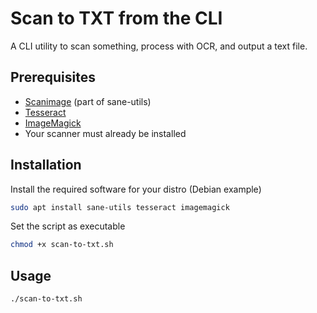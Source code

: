 # Scan to TXT from the CLI

A CLI utility to scan something, process with OCR, and output a text file.

## Prerequisites

* [Scanimage](http://www.sane-project.org) (part of sane-utils)
* [Tesseract](https://github.com/tesseract-ocr/tesseract)
* [ImageMagick](https://imagemagick.org/)
* Your scanner must already be installed

## Installation

Install the required software for your distro (Debian example)
```bash
sudo apt install sane-utils tesseract imagemagick
```
Set the script as executable
```bash
chmod +x scan-to-txt.sh
```

## Usage

```bash
./scan-to-txt.sh
```
